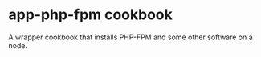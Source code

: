 # app-php-fpm cookbook

A wrapper cookbook that installs PHP-FPM and some other software on a node.

